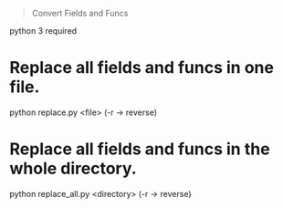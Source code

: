 > Convert Fields and Funcs

python 3 required

# Replace all fields and funcs in one file.
python replace.py \<file> (-r -> reverse)

# Replace all fields and funcs in the whole directory.
python replace_all.py \<directory> (-r -> reverse)
